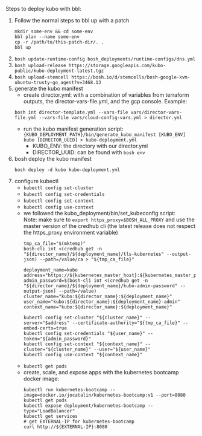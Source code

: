 Steps to deploy kubo with bbl:

1. Follow the normal steps to bbl up with a patch
    ```
    mkdir some-env && cd some-env
    bbl plan --name some-env
    cp -r /path/to/this-patch-dir/. .
    bbl up
    ```
1. `bosh update-runtime-config bosh_deployments/runtime-configs/dns.yml`
1. `bosh upload-release https://storage.googleapis.com/kubo-public/kubo-deployment-latest.tgz`
1. `bosh upload-stemcell https://bosh.io/d/stemcells/bosh-google-kvm-ubuntu-trusty-go_agent?v=3468.13`
1. generate the kubo manifest
    - create director.yml: with a combination of variables from terraform outputs, the director-vars-file.yml, and the gcp console. Example:  
    ```
    bosh int director-template.yml --vars-file vars/director-vars-file.yml --vars-file vars/cloud-config-vars.yml > director.yml
    ```
    - run the kubo manifest generation script:  
      `{KUBO_DEPLOYMENT_PATH}/bin/generate_kubo_manifest [KUBO_ENV] kubo [DIRECTOR_UUID] > kubo-deployment.yml`
      - KUBO_ENV: the directory with our director.yml
      - DIRECTOR_UUID: can be found with `bosh env`
1. bosh deploy the kubo manifest
   ```
   bosh deploy -d kubo kubo-deployment.yml
   ```
1. configure kubectl
    - `kubectl config set-cluster`
    - `kubectl config set-credentials`
    - `kubectl config set-context`
    - `kubectl config use-context`
    - we followed the kubo_deployment/bin/set_kubeconfig script:  
      Note: make sure to `export https_proxy=$BOSH_ALL_PROXY` and use the master version of the credhub cli (the latest release does not respect the https_proxy environment variable)
      ```
      tmp_ca_file="$(mktemp)"
      bosh-cli int <(credhub get -n "${director_name}/${deployment_name}/tls-kubernetes" --output-json) --path=/value/ca > "${tmp_ca_file}"

      deployment_name=kubo
      address="https://${kubernetes_master_host}:${kubernetes_master_port}"
      admin_password=$(bosh-cli int <(credhub get -n "${director_name}/${deployment_name}/kubo-admin-password" --output-json) --path=/value)
      cluster_name="kubo:${director_name}:${deployment_name}"
      user_name="kubo:${director_name}:${deployment_name}-admin"
      context_name="kubo:${director_name}:${deployment_name}"
      
      kubectl config set-cluster "${cluster_name}" --server="$address" --certificate-authority="${tmp_ca_file}" --embed-certs=true
      kubectl config set-credentials "${user_name}" --token="${admin_password}"
      kubectl config set-context "${context_name}" --cluster="${cluster_name}" --user="${user_name}"
      kubectl config use-context "${context_name}"
      ```
    - `kubectl get pods`
    - create, scale, and expose apps with the kubernetes bootcamp docker image:
      ```
      kubectl run kubernetes-bootcamp --image=docker.io/jocatalin/kubernetes-bootcamp:v1 --port=8080
      kubectl get pods
      kubectl expose deployment/kubernetes-bootcamp --type="LoadBalancer"
      kubectl get services
      # get EXTERNAL-IP for kubernetes-bootcamp
      curl http://${EXTERNAL-IP}:8080
      ```

